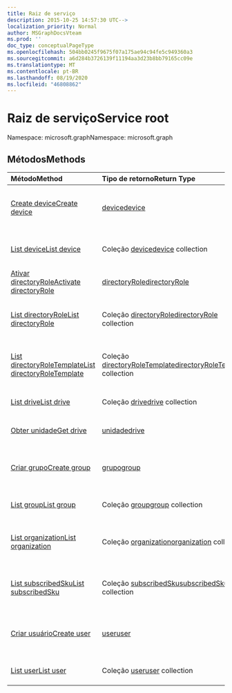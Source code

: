 ```yaml
---
title: Raiz de serviço
description: 2015-10-25 14:57:30 UTC-->
localization_priority: Normal
author: MSGraphDocsVteam
ms.prod: ''
doc_type: conceptualPageType
ms.openlocfilehash: 504bb0245f9675f07a175ae94c94fe5c949360a3
ms.sourcegitcommit: a6d284b3726139f11194aa3d23b8bb79165cc09e
ms.translationtype: MT
ms.contentlocale: pt-BR
ms.lasthandoff: 08/19/2020
ms.locfileid: "46808862"
---
```

# <a name="service-root"></a><span data-ttu-id="fa67c-103">Raiz de serviço</span><span class="sxs-lookup"><span data-stu-id="fa67c-103">Service root</span></span>

<span data-ttu-id="fa67c-104">Namespace: microsoft.graph</span><span class="sxs-lookup"><span data-stu-id="fa67c-104">Namespace: microsoft.graph</span></span>


## <a name="methods"></a><span data-ttu-id="fa67c-105">Métodos</span><span class="sxs-lookup"><span data-stu-id="fa67c-105">Methods</span></span>



| <span data-ttu-id="fa67c-106">Método</span><span class="sxs-lookup"><span data-stu-id="fa67c-106">Method</span></span>           | <span data-ttu-id="fa67c-107">Tipo de retorno</span><span class="sxs-lookup"><span data-stu-id="fa67c-107">Return Type</span></span>    |<span data-ttu-id="fa67c-108">Descrição</span><span class="sxs-lookup"><span data-stu-id="fa67c-108">Description</span></span>|
|:---------------|:--------|:----------|
|[<span data-ttu-id="fa67c-109">Create device</span><span class="sxs-lookup"><span data-stu-id="fa67c-109">Create device</span></span>](../api/device-post-devices.md) |[<span data-ttu-id="fa67c-110">device</span><span class="sxs-lookup"><span data-stu-id="fa67c-110">device</span></span>](device.md)| <span data-ttu-id="fa67c-111">Crie um novo dispositivo postando na coleção de dispositivos.</span><span class="sxs-lookup"><span data-stu-id="fa67c-111">Create a new device by posting to the devices collection.</span></span>|
|[<span data-ttu-id="fa67c-112">List device</span><span class="sxs-lookup"><span data-stu-id="fa67c-112">List device</span></span>](../api/device-list.md) | <span data-ttu-id="fa67c-113">Coleção [device](device.md)</span><span class="sxs-lookup"><span data-stu-id="fa67c-113">[device](device.md) collection</span></span> |<span data-ttu-id="fa67c-114">Obtenha a coleção de objetos de dispositivos.</span><span class="sxs-lookup"><span data-stu-id="fa67c-114">Get device object collection.</span></span> |
|[<span data-ttu-id="fa67c-115">Ativar directoryRole</span><span class="sxs-lookup"><span data-stu-id="fa67c-115">Activate directoryRole</span></span>](../api/directoryrole-post-directoryroles.md) | [<span data-ttu-id="fa67c-116">directoryRole</span><span class="sxs-lookup"><span data-stu-id="fa67c-116">directoryRole</span></span>](directoryrole.md) |<span data-ttu-id="fa67c-117">Ative uma função de diretório.</span><span class="sxs-lookup"><span data-stu-id="fa67c-117">Activate a directory role.</span></span> |
|[<span data-ttu-id="fa67c-118">List directoryRole</span><span class="sxs-lookup"><span data-stu-id="fa67c-118">List directoryRole</span></span>](../api/directoryrole-list.md) | <span data-ttu-id="fa67c-119">Coleção [directoryRole](directoryrole.md)</span><span class="sxs-lookup"><span data-stu-id="fa67c-119">[directoryRole](directoryrole.md) collection</span></span> |<span data-ttu-id="fa67c-120">Obtenha a coleção de objetos de directoryRole.</span><span class="sxs-lookup"><span data-stu-id="fa67c-120">Get directoryRole object collection.</span></span> |
|[<span data-ttu-id="fa67c-121">List directoryRoleTemplate</span><span class="sxs-lookup"><span data-stu-id="fa67c-121">List directoryRoleTemplate</span></span>](../api/directoryroletemplate-list.md) | <span data-ttu-id="fa67c-122">Coleção [directoryRoleTemplate](directoryroletemplate.md)</span><span class="sxs-lookup"><span data-stu-id="fa67c-122">[directoryRoleTemplate](directoryroletemplate.md) collection</span></span> |<span data-ttu-id="fa67c-123">Obtenha a coleção de objetos de directoryRoleTemplate.</span><span class="sxs-lookup"><span data-stu-id="fa67c-123">Get directoryRoleTemplate object collection.</span></span> |
|[<span data-ttu-id="fa67c-124">List drive</span><span class="sxs-lookup"><span data-stu-id="fa67c-124">List drive</span></span>](../api/drive-list.md) | <span data-ttu-id="fa67c-125">Coleção [drive](drive.md)</span><span class="sxs-lookup"><span data-stu-id="fa67c-125">[drive](drive.md) collection</span></span> |<span data-ttu-id="fa67c-126">Obtenha a coleção de objetos de unidades.</span><span class="sxs-lookup"><span data-stu-id="fa67c-126">Get drive object collection.</span></span> |
|[<span data-ttu-id="fa67c-127">Obter unidade</span><span class="sxs-lookup"><span data-stu-id="fa67c-127">Get drive</span></span>](../api/drive-get.md) | [<span data-ttu-id="fa67c-128">unidade</span><span class="sxs-lookup"><span data-stu-id="fa67c-128">drive</span></span>](drive.md)  |<span data-ttu-id="fa67c-129">Obtenha as propriedades do objeto drive.</span><span class="sxs-lookup"><span data-stu-id="fa67c-129">Get drive object properties.</span></span> |
|[<span data-ttu-id="fa67c-130">Criar grupo</span><span class="sxs-lookup"><span data-stu-id="fa67c-130">Create group</span></span>](../api/group-post-groups.md) |[<span data-ttu-id="fa67c-131">grupo</span><span class="sxs-lookup"><span data-stu-id="fa67c-131">group</span></span>](group.md)| <span data-ttu-id="fa67c-132">Crie um novo grupo postando na coleção de grupos.</span><span class="sxs-lookup"><span data-stu-id="fa67c-132">Create a new group by posting to the groups collection.</span></span>|
|[<span data-ttu-id="fa67c-133">List group</span><span class="sxs-lookup"><span data-stu-id="fa67c-133">List group</span></span>](../api/group-list.md) | <span data-ttu-id="fa67c-134">Coleção [group](group.md)</span><span class="sxs-lookup"><span data-stu-id="fa67c-134">[group](group.md) collection</span></span> |<span data-ttu-id="fa67c-135">Obtenha a coleção de objetos de grupos.</span><span class="sxs-lookup"><span data-stu-id="fa67c-135">Get group object collection.</span></span> |
|[<span data-ttu-id="fa67c-136">List organization</span><span class="sxs-lookup"><span data-stu-id="fa67c-136">List organization</span></span>](../api/organization-get.md) | <span data-ttu-id="fa67c-137">Coleção [organization](organization.md)</span><span class="sxs-lookup"><span data-stu-id="fa67c-137">[organization](organization.md) collection</span></span> |<span data-ttu-id="fa67c-138">Obtenha a coleção de objetos de organizações.</span><span class="sxs-lookup"><span data-stu-id="fa67c-138">Get organization object collection.</span></span> |
|[<span data-ttu-id="fa67c-139">List subscribedSku</span><span class="sxs-lookup"><span data-stu-id="fa67c-139">List subscribedSku</span></span>](../api/subscribedsku-list.md) | <span data-ttu-id="fa67c-140">Coleção [subscribedSku](subscribedsku.md)</span><span class="sxs-lookup"><span data-stu-id="fa67c-140">[subscribedSku](subscribedsku.md) collection</span></span> |<span data-ttu-id="fa67c-141">Obtenha a coleção de objetos de subscribedSku.</span><span class="sxs-lookup"><span data-stu-id="fa67c-141">Get subscribedSku object collection.</span></span> |
|[<span data-ttu-id="fa67c-142">Criar usuário</span><span class="sxs-lookup"><span data-stu-id="fa67c-142">Create user</span></span>](../api/user-post-users.md) |[<span data-ttu-id="fa67c-143">user</span><span class="sxs-lookup"><span data-stu-id="fa67c-143">user</span></span>](user.md)| <span data-ttu-id="fa67c-144">Crie um novo usuário postando na coleção de usuários.</span><span class="sxs-lookup"><span data-stu-id="fa67c-144">Create a new user by posting to the users collection.</span></span>|
|[<span data-ttu-id="fa67c-145">List user</span><span class="sxs-lookup"><span data-stu-id="fa67c-145">List user</span></span>](../api/user-list.md) | <span data-ttu-id="fa67c-146">Coleção [user](user.md)</span><span class="sxs-lookup"><span data-stu-id="fa67c-146">[user](user.md) collection</span></span> |<span data-ttu-id="fa67c-147">Obtenha a coleção de objetos de usuários.</span><span class="sxs-lookup"><span data-stu-id="fa67c-147">Get user object collection.</span></span> |

<!-- uuid: 8fcb5dbc-d5aa-4681-8e31-b001d5168d79
2015-10-25 14:57:30 UTC -->
<!-- {
  "type": "#page.annotation",
  "description": "Service root",
  "keywords": "",
  "section": "documentation",
  "tocPath": ""
}-->
